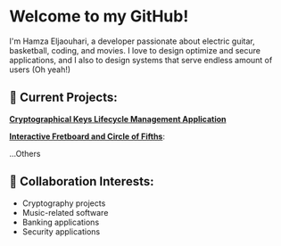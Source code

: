 # Welcome to my GitHub!

I'm Hamza Eljaouhari, a developer passionate about electric guitar, basketball, coding, and movies.
I love to design optimize and secure applications, and I also to design systems that serve endless amount of users (Oh yeah!)

## 🔭 Current Projects:

**[Cryptographical Keys Lifecycle Management Application](https://klms-net-core-71c8398607be.herokuapp.com/index.html)**

**[Interactive Fretboard and Circle of Fifths](https://hamza-eljaouhari.github.io/music-sheets/)**:

...Others

## 👯 Collaboration Interests:

- Cryptography projects
- Music-related software
- Banking applications
- Security applications
